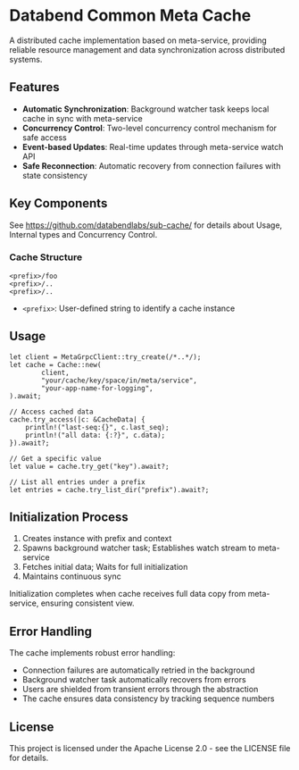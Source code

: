 # Databend Common Meta Cache

A distributed cache implementation based on meta-service, providing reliable resource management and data synchronization across distributed systems.

## Features

- **Automatic Synchronization**: Background watcher task keeps local cache in sync with meta-service
- **Concurrency Control**: Two-level concurrency control mechanism for safe access
- **Event-based Updates**: Real-time updates through meta-service watch API
- **Safe Reconnection**: Automatic recovery from connection failures with state consistency


## Key Components

See https://github.com/databendlabs/sub-cache/ for details about Usage, Internal types and Concurrency Control.


### Cache Structure

```text
<prefix>/foo
<prefix>/..
<prefix>/..
```

- `<prefix>`: User-defined string to identify a cache instance

## Usage

```rust,ignore
let client = MetaGrpcClient::try_create(/*..*/);
let cache = Cache::new(
        client,
        "your/cache/key/space/in/meta/service",
        "your-app-name-for-logging",
).await;

// Access cached data
cache.try_access(|c: &CacheData| {
    println!("last-seq:{}", c.last_seq);
    println!("all data: {:?}", c.data);
}).await?;

// Get a specific value
let value = cache.try_get("key").await?;

// List all entries under a prefix
let entries = cache.try_list_dir("prefix").await?;
```

## Initialization Process

1. Creates instance with prefix and context
2. Spawns background watcher task; Establishes watch stream to meta-service
3. Fetches initial data; Waits for full initialization
4. Maintains continuous sync

Initialization completes when cache receives full data copy from meta-service, ensuring consistent view.

## Error Handling

The cache implements robust error handling:

- Connection failures are automatically retried in the background
- Background watcher task automatically recovers from errors
- Users are shielded from transient errors through the abstraction
- The cache ensures data consistency by tracking sequence numbers

## License

This project is licensed under the Apache License 2.0 - see the LICENSE file for details.

